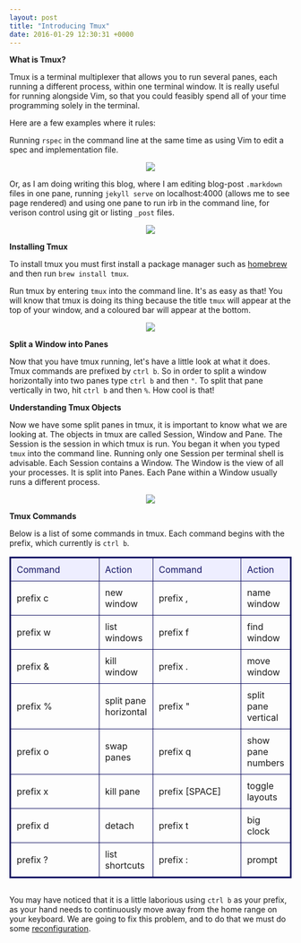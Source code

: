 ```yaml
---
layout: post
title: "Introducing Tmux"
date: 2016-01-29 12:30:31 +0000
---
```


<strong> What is Tmux? </strong>

Tmux is a terminal multiplexer that allows you to run several panes, each running a different process, within one terminal window. It is really useful for running alongside Vim, so that you could feasibly spend all of your time programming solely in the terminal.

Here are a few examples where it rules:

Running `rspec` in the command line at the same time as using Vim to edit a spec and implementation file.

<p align="center">
<img src="../../../../../../../assets/tmux-example-rspec-rb-files.jpg">
</p>

Or, as I am doing writing this blog, where I am editing blog-post `.markdown` files in one pane, running `jekyll serve` on localhost:4000 (allows me to see page rendered) and using one pane to run irb in the command line, for verison control using git or listing `_post` files.

<p align="center">
<img src="../../../../../../../assets/tmux-example-post-edits-jekyll-serve.jpg">
</p>

<strong> Installing Tmux </strong>

To install tmux you must first install a package manager such as [homebrew][homebrew-install] and then run `brew install tmux`.

Run tmux by entering `tmux` into the command line. It's as easy as that! You will know that tmux is doing its thing because the title `tmux` will appear at the top of your window, and a coloured bar will appear at the bottom. 

<p align="center">
<img src="../../../../../../../assets/running-tmux.jpg">
</p>

<strong> Split a Window into Panes </strong>

Now that you have tmux running, let's have a little look at what it does. Tmux commands are prefixed by `ctrl b`. So in order to split a window horizontally into two panes type `ctrl b` and then `"`. To split that pane vertically in two, hit `ctrl b` and then `%`. How cool is that!

<strong> Understanding Tmux Objects </strong>

Now we have some split panes in tmux, it is important to know what we are looking at. The objects in tmux are called Session, Window and Pane. The Session is the session in which tmux is run. You began it when you typed `tmux` into the command line. Running only one Session per terminal shell is advisable. Each Session contains a Window. The Window is the view of all your processes. It is split into Panes. Each Pane within a Window usually runs a different process.

<p align="center">
<img src="../../../../../../../assets/tmux-objects.jpg">
</p>

<strong> Tmux Commands </strong>

Below is a list of some commands in tmux. Each command begins with the prefix, which currently is `ctrl b`.


<div align="center" style="margin-bottom: 30px;">
<table style="border-spacing: 0px; border: #111162 solid 2px;">
<tr>
<td style="width: 200px; padding: 10px; border: #111162 solid 1px; margin: 0px; color: #111162; background-color: #EEEEFF">Command</td>
<td style="padding: 10px; border: #111162 solid 1px; margin: 0px; color: #111162; background-color: #EEEEFF">Action</td>
<td style="width: 200px; padding: 10px; border: #111162 solid 1px; margin: 0px; color: #111162; background-color: #EEEEFF">Command</td>
<td style="padding: 10px; border: #111162 solid 1px; margin: 0px; color: #111162; background-color: #EEEEFF">Action</td>
</tr>
<tr>
<td style="padding: 10px; border: #111162 solid 1px; margin: 0px;">prefix c</td>
<td style="padding: 10px; border: #111162 solid 1px; margin: 0px;">new window</td>
<td style="padding: 10px; border: #111162 solid 1px; margin: 0px;">prefix ,</td>
<td style="padding: 10px; border: #111162 solid 1px; margin: 0px;">name window</td>
</tr>
<tr>
<td style="padding: 10px; border: #111162 solid 1px; margin: 0px;">prefix w</td>
<td style="padding: 10px; border: #111162 solid 1px; margin: 0px;">list windows</td>
<td style="padding: 10px; border: #111162 solid 1px; margin: 0px;">prefix f</td>
<td style="padding: 10px; border: #111162 solid 1px; margin: 0px;">find window</td>
</tr>
<tr>
<td style="padding: 10px; border: #111162 solid 1px; margin: 0px;">prefix &</td>
<td style="padding: 10px; border: #111162 solid 1px; margin: 0px;">kill window</td>
<td style="padding: 10px; border: #111162 solid 1px; margin: 0px;">prefix .</td>
<td style="padding: 10px; border: #111162 solid 1px; margin: 0px;">move window</td>
</tr>
<tr>
<td style="padding: 10px; border: #111162 solid 1px; margin: 0px;">prefix %</td>
<td style="padding: 10px; border: #111162 solid 1px; margin: 0px;">split pane horizontal</td>
<td style="padding: 10px; border: #111162 solid 1px; margin: 0px;">prefix "</td>
<td style="padding: 10px; border: #111162 solid 1px; margin: 0px;">split pane vertical</td>
</tr>
<tr>
<td style="padding: 10px; border: #111162 solid 1px; margin: 0px;">prefix o</td>
<td style="padding: 10px; border: #111162 solid 1px; margin: 0px;">swap panes</td>
<td style="padding: 10px; border: #111162 solid 1px; margin: 0px;">prefix q</td>
<td style="padding: 10px; border: #111162 solid 1px; margin: 0px;">show pane numbers</td>
</tr>
<tr>
<td style="padding: 10px; border: #111162 solid 1px; margin: 0px;">prefix x</td>
<td style="padding: 10px; border: #111162 solid 1px; margin: 0px;">kill pane</td>
<td style="padding: 10px; border: #111162 solid 1px; margin: 0px;">prefix [SPACE]</td> 
<td style="padding: 10px; border: #111162 solid 1px; margin: 0px;">toggle layouts</td>
</tr>
<tr>
<td style="padding: 10px; border: #111162 solid 1px; margin: 0px;">prefix d</td>
<td style="padding: 10px; border: #111162 solid 1px; margin: 0px;">detach</td>
<td style="padding: 10px; border: #111162 solid 1px; margin: 0px;">prefix t</td>
<td style="padding: 10px; border: #111162 solid 1px; margin: 0px;">big clock</td>
</tr>
<tr>
<td style="padding: 10px; border: #111162 solid 1px; margin: 0px;">prefix ?</td>
<td style="padding: 10px; border: #111162 solid 1px; margin: 0px;">list shortcuts</td>
<td style="padding: 10px; border: #111162 solid 1px; margin: 0px;">prefix :</td>
<td style="padding: 10px; border: #111162 solid 1px; margin: 0px;">prompt</td>
</tr>
</table>
</div>

You may have noticed that it is a little laborious using `ctrl b` as your prefix, as your hand needs to continuously move away from the home range on your keyboard. We are going to fix this problem, and to do that we must do some [reconfiguration][tmux-reconfig].


[homebrew-install]: http://brew.sh/
[tmux-reconfig]: http://daisymolving.github.io/2016/01/30/reconfiguring-tmux.html
